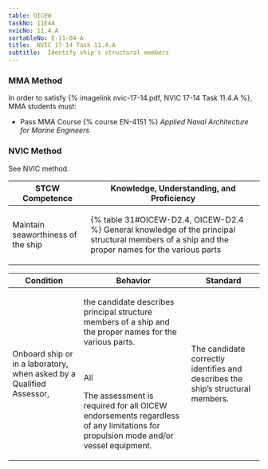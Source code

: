 ```yaml
---
table: OICEW
taskNo: 11E4A
nvicNo: 11.4.A 
sortableNo: E-11-04-A
title:  NVIC 17-14 Task 11.4.A
subtitle:  Identify ship's structural members
---
```



### MMA Method

In order to satisfy  {% imagelink nvic-17-14.pdf, NVIC 17-14 Task 11.4.A %}, MMA students must:

* Pass MMA Course {% course EN-4151 %}  *Applied Naval Architecture for Marine Engineers*


### NVIC Method

<a onclick="togglevisibility('nvic_methods')" >See NVIC method.</a>

<div id='nvic_methods' class='hide'>

<table>
<thead>
<tr>
<th class='forty'> STCW Competence </th>
<th class='sixty'> Knowledge, Understanding, and Proficiency </th>
</tr>
</thead>




<tbody>
<tr><td markdown='1'>

Maintain seaworthiness of the ship

</td><td markdown='1'>

{% table 31#OICEW-D2.4, OICEW-D2.4 %} General knowledge of the principal structural members of a ship and the proper names for the various parts

</td></tr>


</tbody>
</table>


<table>
<thead>
<tr><th class='twenty'>  Condition </th><th class='twenty'> Behavior </th><th  class='sixty'>Standard </th></tr>
</thead>
<tbody >



<tr><td markdown='1'>

Onboard ship or in a laboratory, when asked by a Qualified Assessor,

</td><td markdown='1'>

the candidate describes principal structure members of a ship and the proper names for the various parts.

<br>

<div class="tooltip" markdown='1'>

All

The assessment is required for all OICEW endorsements regardless of any limitations for propulsion mode and/or vessel equipment.

</div>


</td><td markdown='1'>

The candidate correctly identifies and describes the ship’s structural members.

</td></tr>
</tbody>
</table>
</div>
